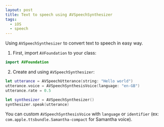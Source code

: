 ```yaml
---
layout: post
title: Text to speech using AVSpeechSynthesizer
tags:
  - iOS
  - speech
---
```


Using `AVSpeechSynthesizer` to convert text to speech in easy way.

1. First, import `AVFoundation` to your class:

```swift
import AVFoundation
```

2. Create and using `AVSpeechSynthesizer`:

```swift
let utterance = AVSpeechUtterance(string: "Hello world")
utterance.voice = AVSpeechSynthesisVoice(language: "en-GB")
utterance.rate = 0.5 

let synthesizer = AVSpeechSynthesizer()
synthesizer.speak(utterance)
```

You can custom `AVSpeechSynthesisVoice` with `language` or `identifier` (ex: `com.apple.ttsbundle.Samantha-compact` for Samantha voice).